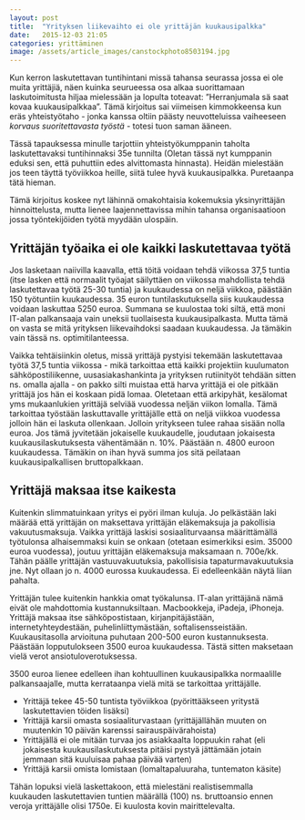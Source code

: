 ```yaml
---
layout: post
title:  "Yrityksen liikevaihto ei ole yrittäjän kuukausipalkka"
date:   2015-12-03 21:05
categories: yrittäminen
image: /assets/article_images/canstockphoto8503194.jpg
---
```


Kun kerron laskutettavan tuntihintani missä tahansa seurassa jossa ei ole muita yrittäjiä, näen kuinka seurueessa osa alkaa suorittamaan laskutoimitusta hiljaa mielessään ja lopulta toteavat: ”Herranjumala sä saat kovaa kuukausipalkkaa”. Tämä kirjoitus sai viimeisen kimmokkeensa kun eräs yhteistyötaho - jonka kanssa oltiin päästy neuvotteluissa vaiheeseen *korvaus suoritettavasta työstä* - totesi tuon saman ääneen.

Tässä tapauksessa minulle tarjottiin yhteistyökumppanin taholta laskutettavaksi tuntihinnaksi 35e tunnilta (Oletan tässä nyt kumppanin eduksi sen, että puhuttiin edes alvittomasta hinnasta). Heidän mielestään jos teen täyttä työviikkoa heille, siitä tulee hyvä kuukausipalkka. Puretaanpa tätä hieman.

Tämä kirjoitus koskee nyt lähinnä omakohtaisia kokemuksia yksinyrittäjän hinnoittelusta, mutta lienee laajennettavissa mihin tahansa organisaatioon jossa työntekijöiden työtä myydään ulospäin.

## Yrittäjän työaika ei ole kaikki laskutettavaa työtä

Jos lasketaan naiivilla kaavalla, että töitä voidaan tehdä viikossa 37,5 tuntia (itse lasken että normaalit työajat säilyttäen on viikossa mahdollista tehdä laskutettavaa työtä 25-30 tuntia)  ja kuukaudessa on neljä viikkoa, päästään 150 työtuntiin kuukaudessa. 35 euron tuntilaskutuksella siis kuukaudessa voidaan laskuttaa 5250 euroa. Summana se kuulostaa toki siltä, että moni IT-alan palkansaaja vain uneksii tuollaisesta kuukausipalkasta. Mutta tämä on vasta se mitä yrityksen liikevaihdoksi saadaan kuukaudessa. Ja tämäkin vain tässä ns. optimitilanteessa.

Vaikka tehtäisiinkin oletus, missä yrittäjä pystyisi tekemään laskutettavaa työtä 37,5 tuntia viikossa - mikä tarkoittaa että kaikki projektiin kuulumaton sähköpostiliikenne, uusasiakashankinta ja yrityksen rutiinityöt tehdään sitten ns. omalla ajalla - on pakko silti muistaa että harva yrittäjä ei ole pitkään yrittäjä jos hän ei koskaan pidä lomaa. Oletetaan että arkipyhät, kesälomat yms mukaanlukien yrittäjä selviää vuodessa neljän viikon lomalla. Tämä tarkoittaa työstään laskuttavalle yrittäjälle että on neljä viikkoa vuodessa jolloin hän ei laskuta ollenkaan. Jolloin yritykseen tulee rahaa sisään nolla euroa. Jos tämä jyvitetään jokaiselle kuukaudelle, joudutaan jokaisesta kuukausilaskutuksesta vähentämään n. 10%. Päästään n. 4800 euroon kuukaudessa. Tämäkin on ihan hyvä summa jos sitä peilataan kuukausipalkallisen bruttopalkkaan.

## Yrittäjä maksaa itse kaikesta

Kuitenkin slimmatuinkaan yritys ei pyöri ilman kuluja. Jo pelkästään laki määrää että yrittäjän on maksettava yrittäjän eläkemaksuja ja pakollisia vakuutusmaksuja. Vaikka yrittäjä laskisi sosiaaliturvaansa määrittämällä työtulonsa alhaisemmaksi kuin se onkaan (otetaan esimerkiksi esim. 35000 euroa vuodessa), joutuu yrittäjän eläkemaksuja maksamaan n. 700e/kk. Tähän päälle yrittäjän vastuuvakuutuksia, pakollisisia tapaturmavakuutuksia jne. Nyt ollaan jo n. 4000 eurossa kuukaudessa. Ei edelleenkään näytä liian pahalta.

Yrittäjän tulee kuitenkin hankkia omat työkalunsa. IT-alan yrittäjänä nämä eivät ole mahdottomia kustannuksiltaan. Macbookkeja, iPadeja, iPhoneja. Yrittäjä maksaa itse sähköpostistaan, kirjanpitäjästään, internetyhteydestään, puhelinliittymästään, softalisensseistään. Kuukausitasolla arvioituna puhutaan 200-500 euron kustannuksesta. Päästään lopputulokseen 3500 euroa kuukaudessa. Tästä sitten maksetaan vielä verot ansiotuloverotuksessa.

3500 euroa lienee edelleen ihan kohtuullinen kuukausipalkka normaalille palkansaajalle, mutta kerrataanpa vielä mitä se tarkoittaa yrittäjälle.

 * Yrittäjä tekee 45-50 tuntista työviikkoa (pyörittääkseen yritystä laskutettavien töiden lisäksi)
 * Yrittäjä karsii omasta sosiaaliturvastaan (yrittäjällähän muuten on muutenkin 10 päivän karenssi sairauspäivärahoista)
 * Yrittäjällä ei ole mitään turvaa jos asiakkaalta loppuukin rahat (eli jokaisesta kuukausilaskutuksesta pitäisi pystyä jättämään jotain jemmaan sitä kuuluisaa pahaa päivää varten)
 * Yrittäjä karsii omista lomistaan (lomaltapaluuraha, tuntematon käsite)

Tähän lopuksi vielä laskettakoon, että mielestäni realistisemmalla kuukauden laskutettavien tuntien määrällä (100) ns. bruttoansio ennen veroja yrittäjälle olisi 1750e. Ei kuulosta kovin mairittelevalta.
